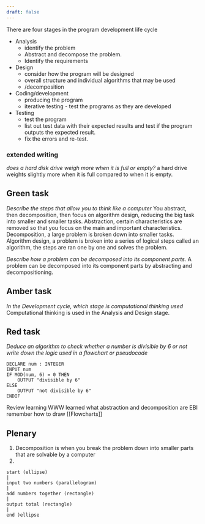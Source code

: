 ```yaml
---
draft: false
---
```

There are four stages in the program development life cycle
- Analysis
	- identify the problem
	- Abstract and decompose the problem.
	- Identify the requirements
- Design
	- consider how the program will be designed
	- overall structure and individual algorithms that may be used
	- /decomposition
- Coding/development
	- producing the program
	- iterative testing - test the programs as they are developed
- Testing
	- test the program
	- list out test data with their expected results and test if the program outputs the expected result.
	- fix the errors and re-test.


### extended writing
*does a hard disk drive weigh more when it is full or empty?*
a hard drive weights slightly more when it is full compared to when it is empty.

## Green task
*Describe the steps that allow you to think like a computer*
You abstract, then decomposition, then focus on algorithm design, reducing the big task into smaller and smaller tasks.
Abstraction, certain characteristics are removed so that you focus on the main and important characteristics.
Decomposition, a large problem is broken down into smaller tasks.
Algorithm design, a problem is broken into a series of logical steps called an algorithm, the steps are ran one by one and solves the problem.

*Describe how a problem can be decomposed into its component parts.*
A problem can be decomposed into its component parts by abstracting and decompositioning.

## Amber task
*In the Development cycle, which stage is computational thinking used*
Computational thinking is used in the Analysis and Design stage.

## Red task
*Deduce an algorithm to check whether a number is divisible by 6 or not write down the logic used in a flowchart or pseudocode*
```
DECLARE num : INTEGER
INPUT num
IF MOD(num, 6) = 0 THEN
	OUTPUT "divisible by 6"
ELSE
	OUTPUT "not divisible by 6"
ENDIF
```

Review learning
WWW
	learned what abstraction and decomposition are
EBI
	remember how to draw [[Flowcharts]]
## Plenary
1. Decomposition is when you break the problem down into smaller parts that are solvable by a computer
2. 
```
start (ellipse)
|
input two numbers (parallelogram)
|
add numbers together (rectangle)
|
output total (rectangle)
|
end )ellipse
```
